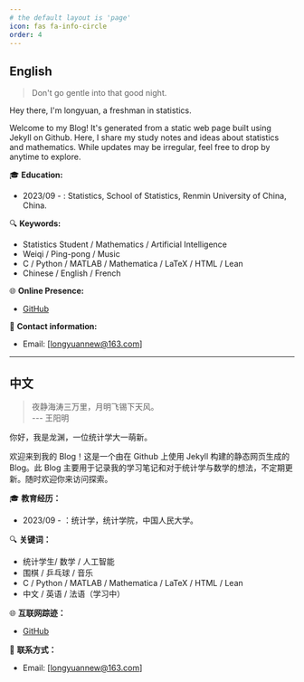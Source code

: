 ```yaml
---
# the default layout is 'page'
icon: fas fa-info-circle
order: 4
---
```


## English
> Don't go gentle into that good night. 

Hey there, I'm longyuan, a freshman in statistics.

Welcome to my Blog! It's generated from a static web page built using Jekyll on Github. Here, I share my study notes and ideas about statistics and mathematics. While updates may be irregular, feel free to drop by anytime to explore.

🎓 **Education:**
- 2023/09 - : Statistics, School of Statistics, Renmin University of China, China.

🔍 **Keywords:**

* Statistics Student / Mathematics / Artificial Intelligence 
* Weiqi / Ping-pong / Music
* C / Python / MATLAB / Mathematica / LaTeX / HTML / Lean
* Chinese / English / French

🌐 **Online Presence:**

* [GitHub](https://github.com/manifolds-stats)

📧 **Contact information:**

* Email: [longyuannew@163.com]


---

## 中文
> 夜静海涛三万里，月明飞锡下天风。  
> --- 王阳明

你好，我是龙渊，一位统计学大一萌新。

欢迎来到我的 Blog！这是一个由在 Github 上使用 Jekyll 构建的静态网页生成的 Blog。此 Blog 主要用于记录我的学习笔记和对于统计学与数学的想法，不定期更新。随时欢迎你来访问探索。

🎓 **教育经历：**
- 2023/09 - ：统计学，统计学院，中国人民大学。

🔍 **关键词：**
* 统计学生/ 数学 / 人工智能
* 围棋 / 乒乓球 / 音乐
* C / Python / MATLAB / Mathematica / LaTeX / HTML / Lean
* 中文 / 英语 / 法语（学习中）

🌐 **互联网踪迹：**

* [GitHub](https://github.com/manifolds-stats)

📧 **联系方式：**

* Email: [longyuannew@163.com]

